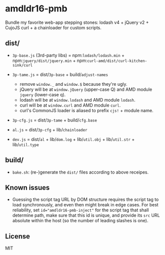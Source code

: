 ﻿
<!--#echo json="package.json" key="name" underline="=" -->
amdldr16-pmb
============
<!--/#echo -->

<!--#echo json="package.json" key="description" -->
Bundle my favorite web-app stepping stones: lodash v4 + jQuery v2 + CujoJS
curl + a chainloader for custom scripts.
<!--/#echo -->


dist/
-----

  * `3p-base.js` (3rd-party libs) = npm:`lodash/lodash.min`
    \+ npm:`jquery/dist/jquery.min`
    \+ npm:`curl-amd/dist/curl-kitchen-sink/curl`

  * `3p-tame.js` = dist/`3p-base` + build/`adjust-names`
    * remove `window._` and `window.$` because they're ugly.
    * jQuery will be at `window.jQuery` (upper-case Q)
      and AMD module `jquery` (lower-case q).
    * lodash will be at `window.lodash` and AMD module `lodash`.
    * curl will be at `window.curl` and AMD module `curl`.
    * curl's CommonJS loader is aliased to prefix `cjs!` + module name.

  * `3p-cfg.js` = dist/`3p-tame` + build/`cfg.base`
  * `al.js` = dist/`3p-cfg`
    \+ lib/`chainloader`

  * `dev.js` = dist/`al`
    \+ lib/`dom.log`
    \+ lib/`util.obj`
    \+ lib/`util.str`
    \+ lib/`util.type`


build/
------

  * `bake.sh`: (re-)generate the `dist/` files according to above receipes.


Known issues
------------

  * Guessing the script tag URL by DOM structure requires the script tag
    to load synchronously, and even then might break in edge cases.
    For best reliability, set `id="amdldr16-pmb-inject"` for the script
    tag that shall determine path, make sure that this id is unique,
    and provide its `src` URL absolute within the host (so the number of
    leading slashes is one).





<!--#toc stop="scan" -->


License
-------
<!--#echo json="package.json" key=".license" -->
MIT
<!--/#echo -->

